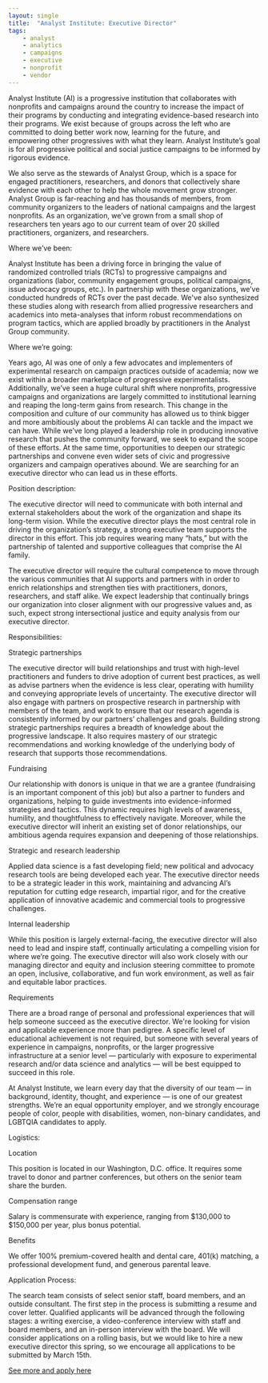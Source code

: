 ```yaml
---
layout: single
title:  "Analyst Institute: Executive Director"
tags: 
    - analyst
    - analytics
    - campaigns
    - executive
    - nonprofit
    - vendor
---
```


Analyst Institute (AI) is a progressive institution that collaborates with nonprofits and campaigns around the country to increase the impact of their programs by conducting and integrating evidence-based research into their programs. We exist because of groups across the left who are committed to doing better work now, learning for the future, and empowering other progressives with what they learn. Analyst Institute’s goal is for all progressive political and social justice campaigns to be informed by rigorous evidence.

We also serve as the stewards of Analyst Group, which is a space for engaged practitioners, researchers, and donors that collectively share evidence with each other to help the whole movement grow stronger. Analyst Group is far-reaching and has thousands of members, from community organizers to the leaders of national campaigns and the largest nonprofits.
As an organization, we’ve grown from a small shop of researchers ten years ago to our current team of over 20 skilled practitioners, organizers, and researchers.

Where we’ve been:

Analyst Institute has been a driving force in bringing the value of randomized controlled trials (RCTs) to progressive campaigns and organizations (labor, community engagement groups, political campaigns, issue advocacy groups, etc.). In partnership with these organizations, we’ve conducted hundreds of RCTs over the past decade. We've also synthesized these studies along with research from allied progressive researchers and academics into meta-analyses that inform robust recommendations on program tactics, which are applied broadly by practitioners in the Analyst Group community.

Where we’re going:

Years ago, AI was one of only a few advocates and implementers of experimental research on campaign practices outside of academia; now we exist within a broader marketplace of progressive experimentalists. Additionally, we’ve seen a huge cultural shift where nonprofits, progressive campaigns and organizations are largely committed to institutional learning and reaping the long-term gains from research. This change in the composition and culture of our community has allowed us to think bigger and more ambitiously about the problems AI can tackle and the impact we can have.
While we’ve long played a leadership role in producing innovative research that pushes the community forward, we seek to expand the scope of these efforts. At the same time, opportunities to deepen our strategic partnerships and convene even wider sets of civic and progressive organizers and campaign operatives abound. We are searching for an executive director who can lead us in these efforts.

Position description:

The executive director will need to communicate with both internal and external stakeholders about the work of the organization and shape its long-term vision. While the executive director plays the most central role in driving the organization’s strategy, a strong executive team supports the director in this effort. This job requires wearing many “hats,” but with the partnership of talented and supportive colleagues that comprise the AI family.

The executive director will require the cultural competence to move through the various communities that AI supports and partners with in order to enrich relationships and strengthen ties with practitioners, donors, researchers, and staff alike. We expect leadership that continually brings our organization into closer alignment with our progressive values and, as such, expect strong intersectional justice and equity analysis from our executive director.

Responsibilities:

Strategic partnerships

The executive director will build relationships and trust with high-level practitioners and funders to drive adoption of current best practices, as well as advise partners when the evidence is less clear, operating with humility and conveying appropriate levels of uncertainty. The executive director will also engage with partners on prospective research in partnership with members of the team, and work to ensure that our research agenda is consistently informed by our partners’ challenges and goals. Building strong strategic partnerships requires a breadth of knowledge about the progressive landscape. It also requires mastery of our strategic recommendations and working knowledge of the underlying body of research that supports those recommendations.

Fundraising

Our relationship with donors is unique in that we are a grantee (fundraising is an important component of this job) but also a partner to funders and organizations, helping to guide investments into evidence-informed strategies and tactics. This dynamic requires high levels of awareness, humility, and thoughtfulness to effectively navigate. Moreover, while the executive director will inherit an existing set of donor relationships, our ambitious agenda requires expansion and deepening of those relationships.

Strategic and research leadership

Applied data science is a fast developing field; new political and advocacy research tools are being developed each year. The executive director needs to be a strategic leader in this work, maintaining and advancing AI’s reputation for cutting edge research, impartial rigor, and for the creative application of innovative academic and commercial tools to progressive challenges.

Internal leadership

While this position is largely external-facing, the executive director will also need to lead and inspire staff, continually articulating a compelling vision for where we’re going. The executive director will also work closely with our managing director and equity and inclusion steering committee to promote an open, inclusive, collaborative, and fun work environment, as well as fair and equitable labor practices.

Requirements

There are a broad range of personal and professional experiences that will help someone succeed as the executive director. We're looking for vision and applicable experience more than pedigree. A specific level of educational achievement is not required, but someone with several years of experience in campaigns, nonprofits, or the larger progressive infrastructure at a senior level — particularly with exposure to experimental research and/or data science and analytics — will be best equipped to succeed in this role.

At Analyst Institute, we learn every day that the diversity of our team — in background, identity, thought, and experience — is one of our greatest strengths. We’re an equal opportunity employer, and we strongly encourage people of color, people with disabilities, women, non-binary candidates, and LGBTQIA candidates to apply.

Logistics: 

Location 

This position is located in our Washington, D.C. office. It requires some travel to donor and partner conferences, but others on the senior team share the burden. 

Compensation range 

Salary is commensurate with experience, ranging from $130,000 to $150,000 per year, plus bonus potential. 

Benefits 

We offer 100% premium-covered health and dental care, 401(k) matching, a professional development fund, and generous parental leave.

Application Process:

The search team consists of select senior staff, board members, and an outside consultant. The first step in the process is submitting a resume and cover letter. Qualified applicants will be advanced through the following stages: a writing exercise, a video-conference interview with staff and board members, and an in-person interview with the board. We will consider applications on a rolling basis, but we would like to hire a new executive director this spring, so we encourage all applications to be submitted by March 15th.

[See more and apply here](https://analystinstitute.recruitee.com/o/executive-director?mc_cid=f59bdee004&mc_eid=a1f6e65111)
